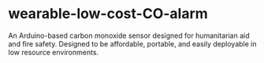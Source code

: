 # wearable-low-cost-CO-alarm
An Arduino-based carbon monoxide sensor designed for humanitarian aid and fire safety. Designed to be affordable, portable, and easily deployable in low resource environments.
